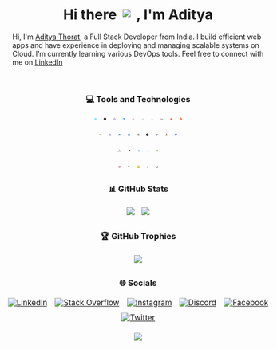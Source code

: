 <!-- ### Hi there 👋 -->

<!--
**thorataditya14/thorataditya14** is a ✨ _special_ ✨ repository because its `README.md` (this file) appears on your GitHub profile.

Here are some ideas to get you started:

- 🔭 I’m currently working on ...
- 🌱 I’m currently learning ...
- 👯 I’m looking to collaborate on ...
- 🤔 I’m looking for help with ...
- 💬 Ask me about ...
- 📫 How to reach me: ...
- 😄 Pronouns: ...
- ⚡ Fun fact: ...
-->

<style>
    img {
        margin: 5px;
        height: 5px;
    }
</style>

# <div align="center"> Hi there <img src="https://camo.githubusercontent.com/e8e7b06ecf583bc040eb60e44eb5b8e0ecc5421320a92929ce21522dbc34c891/68747470733a2f2f6d656469612e67697068792e636f6d2f6d656469612f6876524a434c467a6361737252346961377a2f67697068792e676966" height="30px"> , I'm Aditya </div>  

Hi, I'm [Aditya Thorat](https://adityathorat.tech), a Full Stack Developer from India. I build efficient web apps and have experience in deploying and managing scalable systems on Cloud. I’m currently learning various DevOps tools. Feel free to connect with me on [LinkedIn](https://www.linkedin.com/in/adityathorat/)

<div align="center">

<img align="center" height='270' width='480' src='./assets/gifs/typing.gif'/>

### 💻 Tools and Technologies

<!-- Development -->
<a href="https://reactjs.org/" target="_blank"><img src="././assets/images/skills/development/reactjs.svg" alt="React" /></a>
<a href="https://nextjs.org/" target="_blank"><img src="././assets/images/skills/development/nextjs.svg" alt="NextJS" /></a>
<a href="https://redux.js.org/" target="_blank"><img src="././assets/images/skills/development/redux.svg" alt="Redux" /></a>
<a href="https://mui.com/" target="_blank"><img src="././assets/images/skills/development/materialui.svg" alt="MaterialUI" /></a>
<a href="https://sass-lang.com/" target="_blank"><img src="././assets/images/skills/development/sass.svg" alt="Sass" /></a>
<a href="https://nodejs.org/" target="_blank"><img src="././assets/images/skills/development/nodejs.svg" alt="NodeJS" /></a>
<a href="https://expressjs.com/" target="_blank"><img src="././assets/images/skills/development/expressjs.svg" alt="ExpressJS" /></a>
<a href="https://www.djangoproject.com/" target="_blank"><img src="././assets/images/skills/development/django.svg" alt="Django" /></a>
<a href="https://git-scm.com/" target="_blank"><img src="././assets/images/skills/development/git.svg" alt="Git" /></a>
<a href="https://www.postman.com/" target="_blank"><img src="././assets/images/skills/development/postman.svg" alt="Postman" /></a>

<!-- Cloud/DevOps -->
<a href="https://aws.amazon.com/" target="_blank"><img src="././assets/images/skills/cloud/aws.svg" alt="AWS" /></a>
<a href="https://cloud.google.com/" target="_blank"><img src="././assets/images/skills/cloud/google-cloud.svg" alt="GCP" /></a>
<a href="https://www.docker.com/" target="_blank"><img src="././assets/images/skills/cloud/docker.svg" alt="Docker" /></a>
<a href="https://kubernetes.io/" target="_blank"><img src="././assets/images/skills/cloud/kubernetes.svg" alt="Kubernetes" /></a>
<a href="https://www.jenkins.io/" target="_blank"><img src="././assets/images/skills/cloud/jenkins.svg" alt="Jenkins" /></a>
<a href="https://www.ansible.com/" target="_blank"><img src="././assets/images/skills/cloud/ansible.svg" alt="Ansible" /></a>
<a href="https://www.terraform.io/" target="_blank"><img src="././assets/images/skills/cloud/terraform.svg" alt="Terraform" /></a>
<a href="https://www.linux.org/" target="_blank"><img src="././assets/images/skills/cloud/linux.svg" alt="Linux" /></a>
<a href="https://www.vagrantup.com/" target="_blank"><img src="././assets/images/skills/cloud/vagrant.svg" alt="Vagrant" /></a>

<!-- Machine Learning -->
<!-- Databases -->
<a href="https://pandas.pydata.org/" target="_blank"><img src="././assets/images/skills/machine-learning/pandas.svg" alt="Pandas" /></a>
<a href="https://scikit-learn.org/stable/" target="_blank"><img src="././assets/images/skills/machine-learning/scikit-learn.svg" alt="Scikit Learn" /></a>
<a href="https://numpy.org/" target="_blank"><img src="././assets/images/skills/machine-learning/numpy.svg" alt="NumPy" /></a>
<a href="https://www.mysql.com/" target="_blank"><img src="././assets/images/skills/databases/mysql.svg" alt="MySQL" /></a>
<a href="https://www.mongodb.com/" target="_blank"><img src="././assets/images/skills/databases/mongodb.svg" alt="MongoDB" /></a>

<!-- Languages -->
<a href="https://isocpp.org/" target="_blank"><img src="././assets/images/skills/programming-languages/cpp.svg" alt="CPP" /></a>
<a href="https://www.python.org/" target="_blank"><img src="././assets/images/skills/programming-languages/python.svg" alt="Python" /></a>
<a href="https://developer.mozilla.org/en-US/docs/Web/JavaScript/" target="_blank"><img src="././assets/images/skills/programming-languages/javascript.svg" alt="JavaScript" /></a>
<a href="https://www.java.com/" target="_blank"><img src="././assets/images/skills/programming-languages/java.svg" alt="Java" /></a>
<a href="https://www.gnu.org/software/bash/" target="_blank"><img src="././assets/images/skills/cloud/bash.svg" alt="Bash" /></a>

### 📊 GitHub Stats

![](https://github-readme-stats.vercel.app/api?username=thorataditya14&theme=default&hide_border=true&include_all_commits=true&count_private=true)
![](https://github-readme-stats.vercel.app/api/top-langs/?username=thorataditya14&theme=default&hide_border=true&include_all_commits=true&count_private=true&layout=compact)
<!-- ![](https://github-readme-streak-stats.herokuapp.com/?user=thorataditya14&theme=default&hide_border=true) -->

### 🏆 GitHub Trophies

![](https://github-profile-trophy.vercel.app/?username=thorataditya14&theme=discord&no-frame=false&no-bg=true&margin-w=4)

### 🌐 Socials

<div align="center" style="transform: scale(1.1)">

[![LinkedIn](https://img.shields.io/badge/LinkedIn-%230077B5.svg?logo=linkedin&logoColor=white)](https://linkedin.com/in/adityathorat)
[![Stack Overflow](https://img.shields.io/badge/-Stackoverflow-FE7A16?logo=stack-overflow&logoColor=white)](https://stackoverflow.com/users/16890496)
[![Instagram](https://img.shields.io/badge/Instagram-%23E4405F.svg?logo=Instagram&logoColor=white)](https://instagram.com/thorataditya14)
[![Discord](https://img.shields.io/badge/Discord-%237289DA.svg?logo=discord&logoColor=white)](https://discord.gg/adityat1704#2010)
[![Facebook](https://img.shields.io/badge/Facebook-%231877F2.svg?logo=Facebook&logoColor=white)](https://facebook.com/thorataditya14)
[![Twitter](https://img.shields.io/badge/Twitter-%231DA1F2.svg?logo=Twitter&logoColor=white)](https://twitter.com/thorataditya14)

</div>  
    <img src="https://komarev.com/ghpvc/?username=rishavanand&&style=flat-square" height="20px"/>
</div>  
